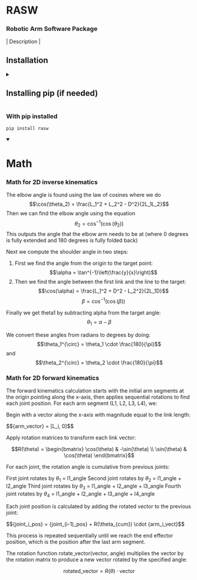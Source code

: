 # RASW
### Robotic Arm Software Package

| Description |

## Installation

<details>
<summary><h2>Installing pip (if needed)</h2></summary>
<details>
<summary>Windows</summary>
```
py -m ensurepip --default-pip
```
</details>
<details>
<summary>Mac/Linux</summary>
```
python3 -m ensurepip --default-pip
```
</details>
</details>

### <b>With pip installed</b>
```
pip install rasw
```
<details open>
<summary><h1>Math</h1></summary>
<h3>Math for 2D inverse kinematics</h3>

The elbow angle is found using the law of cosines where we do
    $$\cos(\theta_2) = \frac{L_1^2 + L_2^2 - D^2}{2L_1L_2}$$
Then we can find the elbow angle using the equation
    $$\theta_2 = \cos^{-1}(\cos(\theta_2))$$
This outputs the angle that the elbow arm needs to be at (where 0 degrees is fully extended and 180 degrees is fully folded back)

Next we compute the shoulder angle in two steps:
1. First we find the angle from the origin to the target point:
   $$\alpha = \tan^{-1}\left(\frac{y}{x}\right)$$
2. Then we find the angle between the first link and the line to the target:
   $$\cos(\alpha) = \frac{L_1^2 + D^2 - L_2^2}{2L_1D}$$
   $$\beta = \cos^{-1}(\cos(\beta))$$

Finally we get theta1 by subtracting alpha from the target angle:
    $$\theta_1 = \alpha - \beta$$

We convert these angles from radians to degrees by doing:
    $$\theta_1^{\circ} = \theta_1 \cdot \frac{180}{\pi}$$ and $$\theta_2^{\circ} = \theta_2 \cdot \frac{180}{\pi}$$

<h3>Math for 2D forward kinematics</h3>

The forward kinematics calculation starts with the initial arm segments at the origin pointing along the x-axis, then applies sequential rotations to find each joint position.
For each arm segment (L1, L2, L3, L4), we:

Begin with a vector along the x-axis with magnitude equal to the link length:

 $$\{arm\_vector} = [L_i, 0]$$

Apply rotation matrices to transform each link vector:

 $$R(\theta) = \begin{bmatrix} \cos(\theta) & -\sin(\theta) \\ \sin(\theta) & \cos(\theta) \end{bmatrix}$$

For each joint, the rotation angle is cumulative from previous joints:

First joint rotates by $\theta_1$ = l1_angle
Second joint rotates by $\theta_2$ = l1_angle + l2_angle
Third joint rotates by $\theta_3$ = l1_angle + l2_angle + l3_angle
Fourth joint rotates by $\theta_4$ = l1_angle + l2_angle + l3_angle + l4_angle


Each joint position is calculated by adding the rotated vector to the previous joint:

$$\{joint\_i\_pos} = \{joint\_(i-1)\_pos} + R(\theta_{cum}) \cdot \{arm\_i\_vect}$$

This process is repeated sequentially until we reach the end effector position, which is the position after the last arm segment.

The rotation function rotate_vector(vector, angle) multiplies the vector by the rotation matrix to produce a new vector rotated by the specified angle:

 $$\text{rotated\_vector} = R(\theta) \cdot \text{vector}$$


</details>